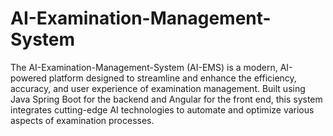 # AI-Examination-Management-System
The AI-Examination-Management-System (AI-EMS) is a modern, AI-powered platform designed to streamline and enhance the efficiency, accuracy, and user experience of examination management. Built using Java Spring Boot for the backend and Angular for the front end, this system integrates cutting-edge AI technologies to automate and optimize various aspects of examination processes.
